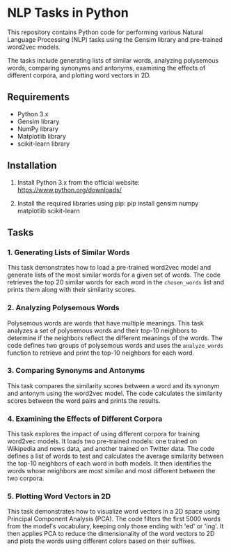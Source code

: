 # NLP Tasks in Python

This repository contains Python code for performing various Natural Language Processing (NLP) tasks using the Gensim library and pre-trained word2vec models.

 The tasks include generating lists of similar words, analyzing polysemous words, comparing synonyms and antonyms, examining the effects of different corpora, and plotting word vectors in 2D.

## Requirements

- Python 3.x
- Gensim library
- NumPy library
- Matplotlib library
- scikit-learn library

## Installation

1. Install Python 3.x from the official website: https://www.python.org/downloads/

2. Install the required libraries using pip:
pip install gensim numpy matplotlib scikit-learn
## Tasks

### 1. Generating Lists of Similar Words

This task demonstrates how to load a pre-trained word2vec model and generate lists of the most similar words for a given set of words. The code retrieves the top 20 similar words for each word in the `chosen_words` list and prints them along with their similarity scores.

### 2. Analyzing Polysemous Words

Polysemous words are words that have multiple meanings. This task analyzes a set of polysemous words and their top-10 neighbors to determine if the neighbors reflect the different meanings of the words. The code defines two groups of polysemous words and uses the `analyze_words` function to retrieve and print the top-10 neighbors for each word.

### 3. Comparing Synonyms and Antonyms

This task compares the similarity scores between a word and its synonym and antonym using the word2vec model. The code calculates the similarity scores between the word pairs and prints the results.

### 4. Examining the Effects of Different Corpora

This task explores the impact of using different corpora for training word2vec models. It loads two pre-trained models: one trained on Wikipedia and news data, and another trained on Twitter data. The code defines a list of words to test and calculates the average similarity between the top-10 neighbors of each word in both models. It then identifies the words whose neighbors are most similar and most different between the two corpora.

### 5. Plotting Word Vectors in 2D

This task demonstrates how to visualize word vectors in a 2D space using Principal Component Analysis (PCA). The code filters the first 5000 words from the model's vocabulary, keeping only those ending with 'ed' or 'ing'. It then applies PCA to reduce the dimensionality of the word vectors to 2D and plots the words using different colors based on their suffixes.

